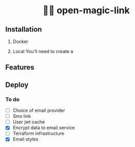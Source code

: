 <h1 align="center">🧙‍♂️ open-magic-link</h1>

## Installation

1. Docker

2. Local
   You'll need to create a

## Features

## Deploy

### To do

- [ ] Choice of email provider
- [ ] Sms link
- [ ] User jwt cache
- [x] Encrypt data to email service
- [ ] Terraform infrastructure
- [x] Email styles
